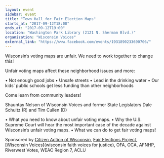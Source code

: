 ```yaml
---
layout: event
sidebar: event
title: "Town Hall for Fair Election Maps"
starts_at: "2017-09-12T18:00"
ends_at: "2017-09-12T19:00"
location: "Washington Park Library (2121 N. Sherman Blvd.)"
organization: "Wisconsin Voices"
external_link: "https://www.facebook.com/events/1931890233690706/"
---
```


Wisconsin’s voting maps are unfair. We need to work together to change this!

Unfair voting maps affect these neighborhood issues and more:

• Not enough good jobs
• Unsafe streets 
• Lead in the drinking water
• Our kids’ public schools get less funding than other neighborhoods

Come learn from community leaders!

Shauntay Nelson of Wisconsin Voices and former State Legislators Dale Schultz (R) and Tim Cullen (D)

• What you need to know about unfair voting maps.
• Why the U.S. Supreme Court will hear the most important case of the decade against Wisconsin’s unfair voting maps.
• What we can do to get fair voting maps!

Sponsored by [Citizen Action of Wisconsin](http://www.citizenactionwi.org), [Fair Elections Project](https://www.fairelectionsproject.org), [Wisconsin Voices](wisconsin faith voices for justice), OFA, OCA, AFNHP, Riverwest Votes, WEAC Region 7, ACLU
